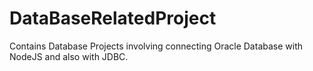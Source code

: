 # DataBaseRelatedProject
Contains Database Projects involving connecting Oracle Database with NodeJS and also with JDBC.
